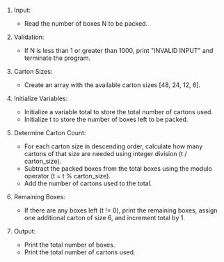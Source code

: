 1. Input: 
   - Read the number of boxes N to be packed.

2. Validation:
   - If N is less than 1 or greater than 1000, print "INVALID INPUT" and terminate the program.

3. Carton Sizes: 
   - Create an array with the available carton sizes [48, 24, 12, 6].

4. Initialize Variables:
   - Initialize a variable total to store the total number of cartons used.
   - Initialize t to store the number of boxes left to be packed.

5. Determine Carton Count:
   - For each carton size in descending order, calculate how many cartons of that size are needed using integer division (t / carton_size).
   - Subtract the packed boxes from the total boxes using the modulo operator (t = t % carton_size).
   - Add the number of cartons used to the total.

6. Remaining Boxes:
   - If there are any boxes left (t != 0), print the remaining boxes, assign one additional carton of size 6, and increment total by 1.

7. Output:
   - Print the total number of boxes.
   - Print the total number of cartons used.
